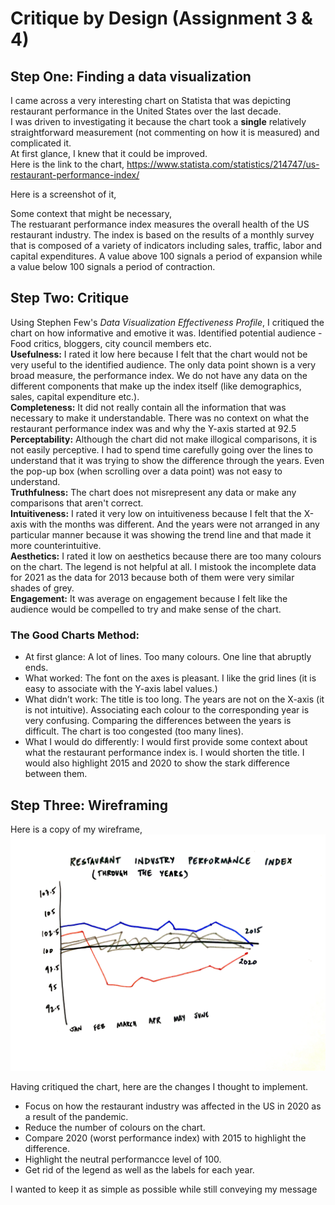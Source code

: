 # Critique by Design (Assignment 3 & 4)

## Step One: Finding a data visualization

I came across a very interesting chart on Statista that was depicting restaurant performance in the United States over the last decade.<br/>
I was driven to investigating it because the chart took a **single** relatively straightforward measurement (not commenting on how it is measured) and complicated it. <br/>
At first glance, I knew that it could be improved.<br/>
Here is the link to the chart,
https://www.statista.com/statistics/214747/us-restaurant-performance-index/

Here is a screenshot of it,

Some context that might be necessary,<br/>
The restuarant performance index measures the overall health of the US restaurant industry. The index is based on the results of a monthly survey that is composed of a variety of indicators including sales, traffic, labor and capital expenditures. A value above 100 signals a period of expansion while a value below 100 signals a period of contraction.


## Step Two: Critique
Using Stephen Few's *Data Visualization Effectiveness Profile*, I critiqued the chart on how informative and emotive it was. 
Identified potential audience - Food critics, bloggers, city council members etc. <br/>
**Usefulness:** I rated it low here because I felt that the chart would not be very useful to the identified audience. The only data point shown is a very broad measure, the performance index. We do not have any data on the different components that make up the index itself (like demographics, sales, capital expenditure etc.). <br/>
**Completeness:** It did not really contain all the information that was necessary to make it understandable. There was no context on what the restaurant performance index was and why the Y-axis started at 92.5<br/>
**Perceptability:** Although the chart did not make illogical comparisons, it is not easily perceptive. I had to spend time carefully going over the lines to understand that it was trying to show the difference through the years. Even the pop-up box (when scrolling over a data point) was not easy to understand.<br/>
**Truthfulness:** The chart does not misrepresent any data or make any comparisons that aren't correct.<br/>
**Intuitiveness:** I rated it very low on intuitiveness because I felt that the X-axis with the months was different. And the years were not arranged in any particular manner because it was showing the trend line and that made it more counterintuitive. <br/>
**Aesthetics:** I rated it low on aesthetics because there are too many colours on the chart. The legend is not helpful at all. I mistook the incomplete data for 2021 as the data for 2013 because both of them were very similar shades of grey. <br/>
**Engagement:** It was average on engagement because I felt like the audience would be compelled to try and make sense of the chart. 


### The Good Charts Method:
* At first glance: A lot of lines. Too many colours. One line that abruptly ends. 
* What worked: The font on the axes is pleasant. I like the grid lines (it is easy to associate with the Y-axis label values.)
* What didn’t work: The title is too long. The years are not on the X-axis (it is not intuitive). Associating each colour to the corresponding year is very confusing. Comparing the differences between the years is difficult. The chart is too congested (too many lines). 
* What I would do differently: I would first provide some context about what the restaurant performance index is. I would shorten the title. I would also highlight 2015 and 2020 to show the stark difference between them. 

## Step Three: Wireframing

Here is a copy of my wireframe, 
![Wireframe](/wireframe.jpeg)

Having critiqued the chart, here are the changes I thought to implement.
* Focus on how the restaurant industry was affected in the US in 2020 as a result of the pandemic. 
* Reduce the number of colours on the chart.
* Compare 2020 (worst performance index) with 2015 to highlight the difference. 
* Highlight the neutral performancce level of 100.
* Get rid of the legend as well as the labels for each year.

I wanted to keep it as simple as possible while still conveying my message

